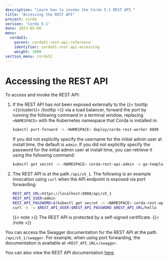 ```yaml
---
description: "Learn how to invoke the Corda 5.1 REST API."
title: "Accessing the REST API"
project: corda
version: 'Corda 5.1'
date: 2023-05-08
menu:
  corda51:
    parent: corda51-rest-api-reference
    identifier: corda51-rest-api-accessing
    weight: 1000
section_menu: corda51
---
```

# Accessing the REST API

To access and invoke the REST API:

1. If the REST API has not been exposed externally to the {{< tooltip >}}cluster{{< /tooltip >}} via a load balancer, forward the port by running the following command in a terminal window, replacing `<NAMESPACE>` with the Kubernetes namespace that Corda is installed in:

   ```sh
   kubectl port-forward -n <NAMESPACE> deploy/corda-rest-worker 8888
   ```

   If you did not explicitly specify the username for the initial admin user at install time, the default is `admin`. If you did not explicitly specify the password for the initial admin user at install time, you can retrieve it using the following command:

   ```sh
   kubectl get secret -n <NAMESPACE> corda-rest-api-admin -o go-template="{{ .data.password | base64decode }}"
   ```

4. The REST API is at the path `/api/v5_1`. The following is an example invocation using `curl` when the API endpoint is exposed via port forwarding:

   ```sh
   REST_API_URL=https://localhost:8888/api/v5_1
   REST_API_USER=admin
   REST_API_PASSWORD=$(kubectl get secret -n <NAMESPACE> corda-rest-api-admin -o go-template="{{ .data.password | base64decode }}")
   curl -k -u $REST_API_USER:$REST_API_PASSWORD $REST_API_URL/hello
   ```

   {{< note >}}
   The REST API is protected by a self-signed certificate.
   {{< /note >}}

You can access the Swagger documentation for the REST API at the path `/api/v5_1/swagger`. For example, when using port forwarding, the documentation is available at `<REST_API_URL>/swagger`.

You can also view the REST API documentation [here](./openapi.html).